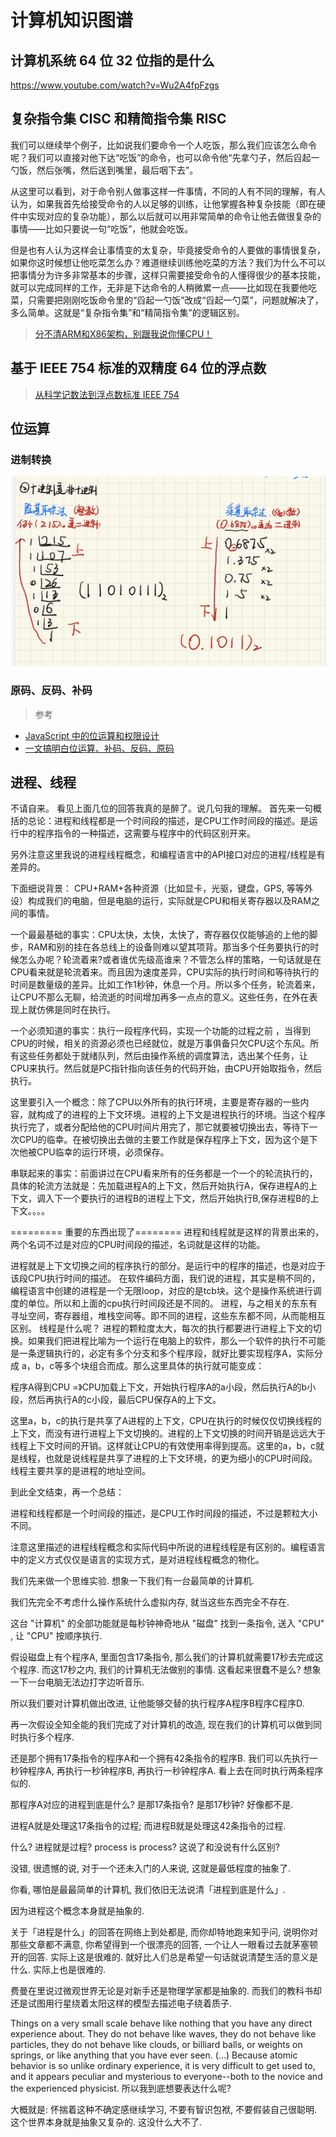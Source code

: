 # 计算机知识图谱

## 计算机系统 64 位 32 位指的是什么

<https://www.youtube.com/watch?v=Wu2A4fpFzgs>

## 复杂指令集 CISC 和精简指令集 RISC

我们可以继续举个例子，比如说我们要命令一个人吃饭，那么我们应该怎么命令呢？我们可以直接对他下达“吃饭”的命令，也可以命令他“先拿勺子，然后舀起一勺饭，然后张嘴，然后送到嘴里，最后咽下去”。

从这里可以看到，对于命令别人做事这样一件事情，不同的人有不同的理解，有人认为，如果我首先给接受命令的人以足够的训练，让他掌握各种复杂技能（即在硬件中实现对应的复杂功能），那么以后就可以用非常简单的命令让他去做很复杂的事情——比如只要说一句“吃饭”，他就会吃饭。

但是也有人认为这样会让事情变的太复杂，毕竟接受命令的人要做的事情很复杂，如果你这时候想让他吃菜怎么办？难道继续训练他吃菜的方法？我们为什么不可以把事情分为许多非常基本的步骤，这样只需要接受命令的人懂得很少的基本技能，就可以完成同样的工作，无非是下达命令的人稍微累一点——比如现在我要他吃菜，只需要把刚刚吃饭命令里的“舀起一勺饭”改成“舀起一勺菜”，问题就解决了，多么简单。这就是“复杂指令集”和“精简指令集”的逻辑区别。

> [分不清ARM和X86架构，别跟我说你懂CPU！](https://zhuanlan.zhihu.com/p/21266987)

## 基于 IEEE 754 标准的双精度 64 位的浮点数

> [从科学记数法到浮点数标准 IEEE 754](https://mp.weixin.qq.com/s/mf1mH-aGWgcC6v2R8ijE8A)

## 位运算

### 进制转换

![二进制与十进制转换方法](https://raw.githubusercontent.com/chuenwei0129/my-picgo-repo/master/terminal/SCR-20220408-acz.png)

### 原码、反码、补码

> 参考

- [JavaScript 中的位运算和权限设计](https://juejin.cn/post/6844903988945485837)
- [一文搞明白位运算、补码、反码、原码](https://juejin.cn/post/6844903912425259022)

## 进程、线程

不请自来。
看见上面几位的回答我真的是醉了。说几句我的理解。
首先来一句概括的总论：进程和线程都是一个时间段的描述，是CPU工作时间段的描述。是运行中的程序指令的一种描述，这需要与程序中的代码区别开来。

另外注意这里我说的进程线程概念，和编程语言中的API接口对应的进程/线程是有差异的。

下面细说背景：
CPU+RAM+各种资源（比如显卡，光驱，键盘，GPS, 等等外设）构成我们的电脑，但是电脑的运行，实际就是CPU和相关寄存器以及RAM之间的事情。

一个最最基础的事实：CPU太快，太快，太快了，寄存器仅仅能够追的上他的脚步，RAM和别的挂在各总线上的设备则难以望其项背。那当多个任务要执行的时候怎么办呢？轮流着来?或者谁优先级高谁来？不管怎么样的策略，一句话就是在CPU看来就是轮流着来。而且因为速度差异，CPU实际的执行时间和等待执行的时间是数量级的差异。比如工作1秒钟，休息一个月。所以多个任务，轮流着来，让CPU不那么无聊，给流逝的时间增加再多一点点的意义。这些任务，在外在表现上就仿佛是同时在执行。

一个必须知道的事实：执行一段程序代码，实现一个功能的过程之前 ，当得到CPU的时候，相关的资源必须也已经就位，就是万事俱备只欠CPU这个东风。所有这些任务都处于就绪队列，然后由操作系统的调度算法，选出某个任务，让CPU来执行。然后就是PC指针指向该任务的代码开始，由CPU开始取指令，然后执行。

这里要引入一个概念：除了CPU以外所有的执行环境，主要是寄存器的一些内容，就构成了的进程的上下文环境。进程的上下文是进程执行的环境。当这个程序执行完了，或者分配给他的CPU时间片用完了，那它就要被切换出去，等待下一次CPU的临幸。在被切换出去做的主要工作就是保存程序上下文，因为这个是下次他被CPU临幸的运行环境，必须保存。

串联起来的事实：前面讲过在CPU看来所有的任务都是一个一个的轮流执行的，具体的轮流方法就是：先加载进程A的上下文，然后开始执行A，保存进程A的上下文，调入下一个要执行的进程B的进程上下文，然后开始执行B,保存进程B的上下文。。。。

========= 重要的东西出现了========
进程和线程就是这样的背景出来的，两个名词不过是对应的CPU时间段的描述，名词就是这样的功能。

进程就是上下文切换之间的程序执行的部分。是运行中的程序的描述，也是对应于该段CPU执行时间的描述。
在软件编码方面，我们说的进程，其实是稍不同的，编程语言中创建的进程是一个无限loop，对应的是tcb块。这个是操作系统进行调度的单位。所以和上面的cpu执行时间段还是不同的。
进程，与之相关的东东有寻址空间，寄存器组，堆栈空间等。即不同的进程，这些东东都不同，从而能相互区别。
线程是什么呢？
进程的颗粒度太大，每次的执行都要进行进程上下文的切换。如果我们把进程比喻为一个运行在电脑上的软件，那么一个软件的执行不可能是一条逻辑执行的，必定有多个分支和多个程序段，就好比要实现程序A，实际分成 a，b，c等多个块组合而成。那么这里具体的执行就可能变成：

程序A得到CPU =》CPU加载上下文，开始执行程序A的a小段，然后执行A的b小段，然后再执行A的c小段，最后CPU保存A的上下文。

这里a，b，c的执行是共享了A进程的上下文，CPU在执行的时候仅仅切换线程的上下文，而没有进行进程上下文切换的。进程的上下文切换的时间开销是远远大于线程上下文时间的开销。这样就让CPU的有效使用率得到提高。这里的a，b，c就是线程，也就是说线程是共享了进程的上下文环境，的更为细小的CPU时间段。线程主要共享的是进程的地址空间。

到此全文结束，再一个总结：

进程和线程都是一个时间段的描述，是CPU工作时间段的描述，不过是颗粒大小不同。

注意这里描述的进程线程概念和实际代码中所说的进程线程是有区别的。编程语言中的定义方式仅仅是语言的实现方式，是对进程线程概念的物化。

我们先来做一个思维实验. 想象一下我们有一台最简单的计算机.

我们先完全不考虑什么操作系统什么虚拟内存, 就当这些东西完全不存在.

这台 "计算机" 的全部功能就是每秒钟神奇地从 "磁盘" 找到一条指令, 送入 "CPU" , 让 "CPU" 按顺序执行.

假设磁盘上有个程序A, 里面包含17条指令, 那么我们的计算机就需要17秒去完成这个程序. 而这17秒之内, 我们的计算机无法做别的事情. 这看起来很蠢不是么? 想象一下一台电脑无法边打字边听音乐.

所以我们要对计算机做出改进, 让他能够交替的执行程序A程序B程序C程序D.

再一次假设全知全能的我们完成了对计算机的改造, 现在我们的计算机可以做到同时执行多个程序.

还是那个拥有17条指令的程序A和一个拥有42条指令的程序B. 我们可以先执行一秒钟程序A, 再执行一秒钟程序B, 再执行一秒钟程序A. 看上去在同时执行两条程序似的.

那程序A对应的进程到底是什么? 是那17条指令? 是那17秒钟? 好像都不是.

进程A就是处理这17条指令的过程; 而进程B就是处理这42条指令的过程.

什么? 进程就是过程? process is process? 这说了和没说有什么区别?

没错, 很遗憾的说, 对于一个还未入门的人来说, 这就是最低程度的抽象了.

你看, 哪怕是最最简单的计算机, 我们依旧无法说清「进程到底是什么」.

因为进程这个概念本身就是抽象的.

关于「进程是什么」的回答在网络上到处都是, 而你却特地跑来知乎问, 说明你对那些文章都不满意, 你希望得到一个很漂亮的回答, 一个让人一眼看过去就茅塞顿开的回答. 实际上这是很难的. 就好比人们总是希望一句话就说清楚生活的意义是什么. 实际上也是很难的.

费曼在<The Feynman Lectures on Physics>里说过微观世界无论是对新手还是物理学家都是抽象的. 而我们的教科书却还是试图用行星绕着太阳这样的模型去描述电子绕着质子.

Things on a very small scale behave like nothing that you have any direct experience about. They do not behave like waves, they do not behave like particles, they do not behave like clouds, or billiard balls, or weights on springs, or like anything that you have ever seen. (...)
Because atomic behavior is so unlike ordinary experience, it is very difficult to get used to, and it appears peculiar and mysterious to everyone--both to the novice and the experienced physicist.
所以我到底想要表达什么呢?

大概就是: 怀揣着这种不确定感继续学习, 不要有智识包袱, 不要假装自己很聪明. 这个世界本身就是抽象又复杂的. 这没什么大不了.
